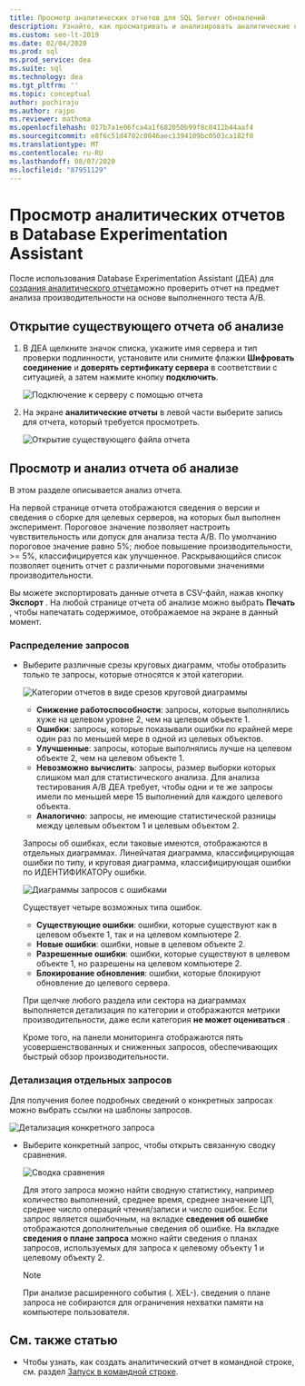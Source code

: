 ```yaml
---
title: Просмотр аналитических отчетов для SQL Server обновлений
description: Узнайте, как просматривать и анализировать аналитические отчеты о производительности в Database Experimentation Assistant (ДЕА).
ms.custom: seo-lt-2019
ms.date: 02/04/2020
ms.prod: sql
ms.prod_service: dea
ms.suite: sql
ms.technology: dea
ms.tgt_pltfrm: ''
ms.topic: conceptual
author: pochiraju
ms.author: rajpo
ms.reviewer: mathoma
ms.openlocfilehash: 017b7a1e06fca4a1f682050b99f8c8412b44aaf4
ms.sourcegitcommit: e8f6c51d4702c0046aec1394109bc0503ca182f0
ms.translationtype: MT
ms.contentlocale: ru-RU
ms.lasthandoff: 08/07/2020
ms.locfileid: "87951129"
---
```

# <a name="view-analysis-reports-in-database-experimentation-assistant"></a>Просмотр аналитических отчетов в Database Experimentation Assistant

После использования Database Experimentation Assistant (ДЕА) для [создания аналитического отчета](database-experimentation-assistant-create-report.md)можно проверить отчет на предмет анализа производительности на основе выполненного теста A/B.

## <a name="open-an-existing-analysis-report"></a>Открытие существующего отчета об анализе

1. В ДЕА щелкните значок списка, укажите имя сервера и тип проверки подлинности, установите или снимите флажки **Шифровать соединение** и **доверять сертификату сервера** в соответствии с ситуацией, а затем нажмите кнопку **подключить**.

   ![Подключение к серверу с помощью отчета](./media/database-experimentation-assistant-view-report/dea-connect-to-server-with-report-files.png)

2. На экране **аналитические отчеты** в левой части выберите запись для отчета, который требуется просмотреть.

   ![Открытие существующего файла отчета](./media/database-experimentation-assistant-view-report/dea-select-report-to-view.png)

## <a name="view-and-understand-the-analysis-report"></a>Просмотр и анализ отчета об анализе

В этом разделе описывается анализ отчета.

На первой странице отчета отображаются сведения о версии и сведения о сборке для целевых серверов, на которых был выполнен эксперимент. Пороговое значение позволяет настроить чувствительность или допуск для анализа теста A/B. По умолчанию пороговое значение равно 5%; любое повышение производительности, >= 5%, классифицируется как улучшенное.  Раскрывающийся список позволяет оценить отчет с различными пороговыми значениями производительности.

Вы можете экспортировать данные отчета в CSV-файл, нажав кнопку **Экспорт** .  На любой странице отчета об анализе можно выбрать **Печать** , чтобы напечатать содержимое, отображаемое на экране в данный момент.

### <a name="query-distribution"></a>Распределение запросов

- Выберите различные срезы круговых диаграмм, чтобы отобразить только те запросы, которые относятся к этой категории.

   ![Категории отчетов в виде срезов круговой диаграммы](./media/database-experimentation-assistant-view-report/dea-view-report-pie-slices.png)

  - **Снижение работоспособности**: запросы, которые выполнялись хуже на целевом уровне 2, чем на целевом объекте 1.
  - **Ошибки**: запросы, которые показывали ошибки по крайней мере один раз по меньшей мере в одной из целевых объектов.
  - **Улучшенные**: запросы, которые выполнялись лучше на целевом объекте 2, чем на целевом объекте 1.
  - **Невозможно вычислить**: запросы, размер выборки которых слишком мал для статистического анализа. Для анализа тестирования A/B ДЕА требует, чтобы одни и те же запросы имели по меньшей мере 15 выполнений для каждого целевого объекта.
  - **Аналогично**: запросы, не имеющие статистической разницы между целевым объектом 1 и целевым объектом 2.

  Запросы об ошибках, если таковые имеются, отображаются в отдельных диаграммах. Линейчатая диаграмма, классифицирующая ошибки по типу, и круговая диаграмма, классифицирующая ошибки по ИДЕНТИФИКАТОРу ошибки.

   ![Диаграммы запросов с ошибками](./media/database-experimentation-assistant-view-report/dea-error-query-charts.png)

  Существует четыре возможных типа ошибок.

  - **Существующие ошибки**: ошибки, которые существуют как в целевом объекте 1, так и на целевом компьютере 2.
  - **Новые ошибки**: ошибки, новые в целевом объекте 2.
  - **Разрешенные ошибки**: ошибки, которые существуют в целевом объекте 1, но разрешены на целевом компьютере 2.
  - **Блокирование обновления**: ошибки, которые блокируют обновление до целевого сервера.

  При щелчке любого раздела или сектора на диаграммах выполняется детализация по категории и отображаются метрики производительности, даже если категория **не может оцениваться** .

  Кроме того, на панели мониторинга отображаются пять усовершенствованных и сниженных запросов, обеспечивающих быстрый обзор производительности.

### <a name="individual-query-drill-down"></a>Детализация отдельных запросов

Для получения более подробных сведений о конкретных запросах можно выбрать ссылки на шаблоны запросов.

![Детализация конкретного запроса](./media/database-experimentation-assistant-view-report/dea-query-drill-down-report.png)

- Выберите конкретный запрос, чтобы открыть связанную сводку сравнения.

   ![Сводка сравнения](./media/database-experimentation-assistant-view-report/dea-view-report-comparison-summary.png)

   Для этого запроса можно найти сводную статистику, например количество выполнений, среднее время, среднее значение ЦП, среднее число операций чтения/записи и число ошибок.  Если запрос является ошибочным, на вкладке **сведения об ошибке** отображаются дополнительные сведения об ошибке.  На вкладке **сведения о плане запроса** можно найти сведения о планах запросов, используемых для запроса к целевому объекту 1 и целевому объекту 2.

   > [!NOTE]
   > При анализе расширенного события (. XEL-). сведения о плане запроса не собираются для ограничения нехватки памяти на компьютере пользователя.

## <a name="see-also"></a>См. также статью

- Чтобы узнать, как создать аналитический отчет в командной строке, см. раздел [Запуск в командной строке](database-experimentation-assistant-run-command-prompt.md).

